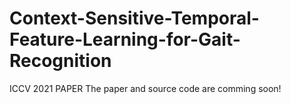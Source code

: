 # Context-Sensitive-Temporal-Feature-Learning-for-Gait-Recognition
ICCV 2021 PAPER
The paper and source code are comming soon!
